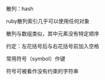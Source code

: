 散列：hash

ruby散列索引几乎可以使用任何对象

散列与数组类似，其中元素没有特定顺序



约定：左花括号后与右花括号前加入空格



常用符号（symbol）作键

符号可被看作没有约束的字符串



